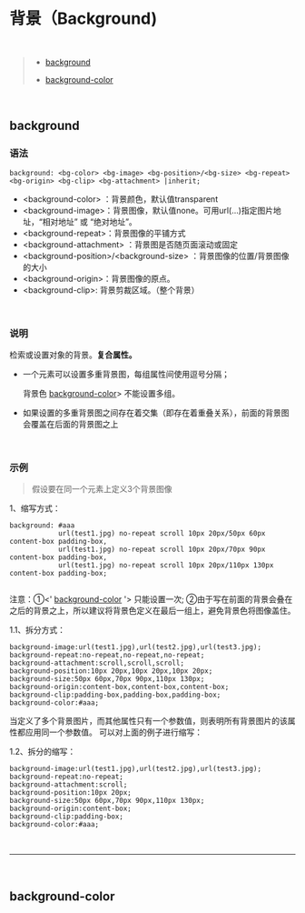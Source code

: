 # 背景（Background)
<br>

> - [background](#background)
>
> - [background-color](#background-color)



<br>

## background

### 语法

```
background: <bg-color> <bg-image> <bg-position>/<bg-size> <bg-repeat> <bg-origin> <bg-clip> <bg-attachment> |inherit;
```

- &lt;background-color&gt; ：背景颜色，默认值transparent
- &lt;background-image&gt;：背景图像，默认值none。可用url(…)指定图片地址，“相对地址” 或 “绝对地址”。
- &lt;background-repeat&gt;：背景图像的平铺方式
- &lt;background-attachment&gt; ：背景图是否随页面滚动或固定
- &lt;background-position&gt;/&lt;background-size&gt; ：背景图像的位置/背景图像的大小
- &lt;background-origin&gt;：背景图像的原点。
- &lt;background-clip&gt;: 背景剪裁区域。（整个背景）

<br>

### 说明

检索或设置对象的背景。**复合属性。**

- 一个元素可以设置多重背景图，每组属性间使用逗号分隔；

  背景色 [background-color](http://www.css88.com/book/css/properties/background/background-color.htm)> 不能设置多组。

- 如果设置的多重背景图之间存在着交集（即存在着重叠关系），前面的背景图会覆盖在后面的背景图之上

<br>

### 示例

> 假设要在同一个元素上定义3个背景图像

1、缩写方式：
```
background: #aaa
            url(test1.jpg) no-repeat scroll 10px 20px/50px 60px content-box padding-box,
            url(test1.jpg) no-repeat scroll 10px 20px/70px 90px content-box padding-box,
            url(test1.jpg) no-repeat scroll 10px 20px/110px 130px content-box padding-box;
            
```
注意：①<' [background-color](http://www.css88.com/book/css/properties/background/background-color.htm) '> 只能设置一次;
      ②由于写在前面的背景会叠在之后的背景之上，所以建议将背景色定义在最后一组上，避免背景色将图像盖住。

1.1、拆分方式：
```
background-image:url(test1.jpg),url(test2.jpg),url(test3.jpg);
background-repeat:no-repeat,no-repeat,no-repeat;
background-attachment:scroll,scroll,scroll;
background-position:10px 20px,10px 20px,10px 20px;
background-size:50px 60px,70px 90px,110px 130px;
background-origin:content-box,content-box,content-box;
background-clip:padding-box,padding-box,padding-box;
background-color:#aaa;
```

当定义了多个背景图片，而其他属性只有一个参数值，则表明所有背景图片的该属性都应用同一个参数值。
可以对上面的例子进行缩写：

1.2、拆分的缩写：
```
background-image:url(test1.jpg),url(test2.jpg),url(test3.jpg);
background-repeat:no-repeat;
background-attachment:scroll;
background-position:10px 20px;
background-size:50px 60px,70px 90px,110px 130px;
background-origin:content-box;
background-clip:padding-box;
background-color:#aaa;
```

&nbsp;

-------------------
<br>


## background-color

<br>
